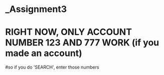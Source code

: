 # _Assignment3
# RIGHT NOW, ONLY ACCOUNT NUMBER 123 AND 777 WORK (if you made an account)
#so if you do 'SEARCH', enter those numbers
